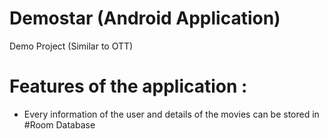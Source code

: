 # Demostar (Android Application)
Demo Project (Similar to OTT)


# Features of the application :
* Every information of the user and details of the movies can be stored in #Room Database <br/>

